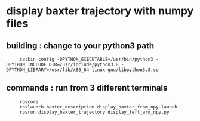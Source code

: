 display baxter trajectory with numpy files
==============


## building : change to your python3 path
```
     catkin config -DPYTHON_EXECUTABLE=/usr/bin/python3 -DPYTHON_INCLUDE_DIR=/usr/include/python3.8 -DPYTHON_LIBRARY=/usr/lib/x86_64-linux-gnu/libpython3.8.so 
```

## commands : run from 3 different terminals
```
     roscore
     roslaunch baxter_description display_baxter_from_npy.launch
     rosrun display_baxter_trajectory display_left_arm_npy.py
```